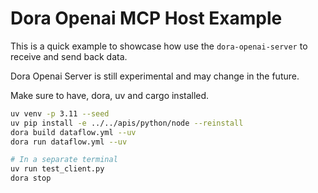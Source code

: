 # Dora Openai MCP Host Example

This is a quick example to showcase how use the `dora-openai-server` to receive and send back data.

Dora Openai Server is still experimental and may change in the future.

Make sure to have, dora, uv and cargo installed.

```bash
uv venv -p 3.11 --seed
uv pip install -e ../../apis/python/node --reinstall
dora build dataflow.yml --uv
dora run dataflow.yml --uv

# In a separate terminal
uv run test_client.py
dora stop
```
